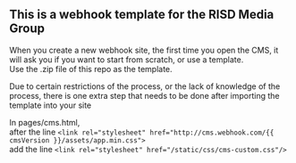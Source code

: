 ## This is a webhook template for the RISD Media Group

When you create a new webhook site, the first time you open the CMS, it will ask you if you want to start from scratch, or use a template.  
Use the .zip file of this repo as the template.


Due to certain restrictions of the process, or the lack of knowledge of the process, there is one extra step that needs to be done after importing the template into your site  

In pages/cms.html,  
after the line `<link rel="stylesheet" href="http://cms.webhook.com/{{ cmsVersion }}/assets/app.min.css">`  
add the line `<link rel="stylesheet" href="/static/css/cms-custom.css"/>`
